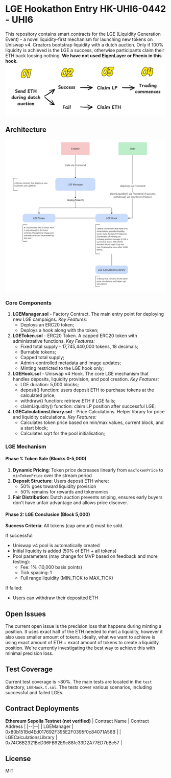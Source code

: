 
# LGE Hookathon Entry HK-UHI6-0442 - UHI6
This repository contains smart contracts for the LGE (Liquidity Generation Event) - a novel liquidity-first mechanism for launching new tokens on Uniswap v4. Creators bootstrap liquidity with a dutch auction. Only if 100% liquidity is achieved is the LGE a success, otherwise participants claim their ETH back loosing nothing.
**We have not used EigenLayer or Fhenix in this hook.**
![LGE-flow](LGE-flow.png)
## Architecture
![architecture](LGE_architecture.png)
### Core Components
1. **LGEManager.sol** - Factory Contract.
The main entry point for deploying new LGE campaigns.
*Key Features:*
	- Deploys an ERC20 token;
	- Deploys a hook along with the token;
2. **LGEToken.sol** - ERC20 Token.
A capped ERC20 token with administrative functions.
*Key Features:*
	- Fixed total supply - 17,745,440,000 tokens, 18 decimals;
	- Burnable tokens;
	- Capped total supply;
	- Admin-controlled metadata and image updates;
	- Minting restricted to the LGE hook only;
3. **LGEHook.sol** - Uniswap v4 Hook.
The core LGE mechanism that handles deposits, liquidity provision, and pool creation.
*Key Features:*
	- LGE duration: 5,000 blocks;
	- deposit() function: users deposit ETH to purchase tokens at the calculated price;
	- withdraw() function: retrieve ETH if LGE fails;
	- claimLiquidity() function: claim LP position after successful LGE;
4. **LGECalculationsLibrary.sol** - Price Calculations.
Helper library for price and liquidity calculations.
*Key Features:*
	- Calculates token price based on min/max values, current block, and a start block;
	- Calculates sqrt for the pool initialisation;
### LGE Mechanism
#### Phase 1: Token Sale (Blocks 0-5,000)
1.  **Dynamic Pricing**: Token price decreases linearly from `maxTokenPrice` to `minTokenPrice` over the stream period
2.  **Deposit Structure**: Users deposit ETH where:
    -   50% goes toward liquidity provision
    -   50% remains for rewards and tokenomics
3.  **Fair Distribution**: Dutch auction prevents sniping, ensures early buyers don't have unfair advantage and allows price discover.
#### Phase 2: LGE Conclusion (Block 5,000)
**Success Criteria**: All tokens (cap amount) must be sold.

If successful:
-   Uniswap v4 pool is automatically created
-   Initial liquidity is added (50% of ETH + all tokens)
-   Pool parameters (may change for MVP based on feedback and more testing):
    -   Fee: 1% (10,000 basis points)
    -   Tick spacing: 1
    -   Full range liquidity (MIN_TICK to MAX_TICK)

If failed:
-   Users can withdraw their deposited ETH

## Open Issues
The current open issue is the precision loss that happens during minting a position. It uses exact half of the ETH needed to mint a liquidity, however it also uses smaller amount of tokens. Ideally, what we want to achieve is using exact amount of ETH + exact amount of tokens to create a liquidity position. We're currently investigating the best way to achieve this with minimal precision loss.
## Test Coverage
Current test coverage is ~80%. The main tests are located in the `test` directory, `LGEHook.t.sol`. The tests cover various scenarios, including successful and failed LGEs.
## Contract Deployments
**Ethereum Sepolia Testnet (not verified)**
| Contract Name | Contract Address |
|--|--|
| LGEManager | 0x80b151Bd4Ed017692F395E2F0395f0c84071A56B |
| LGECalculationsLibrary | 0x74C6B2321BeD36FB92E9c88fc33D2A77ED7bBe57 |
## License
MIT

